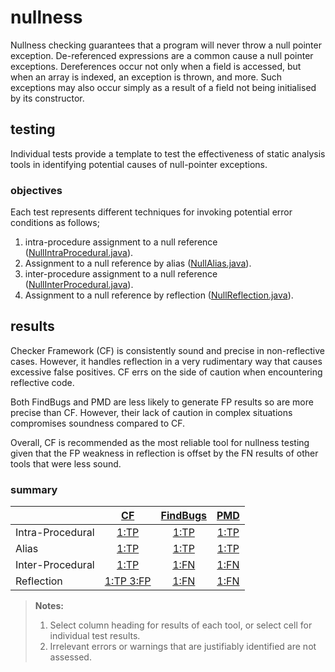 # nullness
Nullness checking guarantees that a program will never throw a null pointer exception. 
De-referenced expressions are a common cause a null pointer exceptions. Dereferences occur not only 
when a field is accessed, but when an array is indexed, an exception is thrown, and more. Such 
exceptions may also occur simply as a result of a field not being initialised by its constructor.

## testing
Individual tests provide a template to test the effectiveness of static analysis tools in 
identifying potential causes of null-pointer exceptions.

### objectives 
Each test represents different techniques for invoking potential error conditions as follows;

1. intra-procedure assignment to a null reference ([NullIntraProcedural.java](https://github.com/michaelemery/staticanalysis/blob/master/checker/nullness/NullIntraProcedural.java)).
2. Assignment to a null reference by alias ([NullAlias.java](https://github.com/michaelemery/staticanalysis/blob/master/checker/nullness/NullAlias.java)).
3. inter-procedure assignment to a null reference ([NullInterProcedural.java](https://github.com/michaelemery/staticanalysis/blob/master/checker/nullness/NullInterProcedural.java)).
4. Assignment to a null reference by reflection ([NullReflection.java](https://github.com/michaelemery/staticanalysis/blob/master/checker/nullness/NullReflection.java)).


## results

Checker Framework (CF) is consistently sound and precise in non-reflective cases. However, it 
handles reflection in a very rudimentary way that causes excessive false positives. CF errs on the 
side of caution when encountering reflective code. 

Both FindBugs and PMD are less likely to generate FP results so are more precise than CF. 
However, their lack of caution in complex situations compromises soundness compared to CF.

Overall, CF is recommended as the most reliable tool for nullness testing given that the FP 
weakness in reflection is offset by the FN results of other tools that were less sound.

### summary

| | [CF](https://github.com/michaelemery/staticanalysis/blob/master/checker/nullness/checkerframework.md) | [FindBugs](https://github.com/michaelemery/staticanalysis/blob/master/checker/nullness/findbugs.md) | [PMD](https://github.com/michaelemery/staticanalysis/blob/master/checker/nullness/pmd.md) |
| --- | :---: | :---: | :---: |
| Intra-Procedural | [1:TP](https://github.com/michaelemery/staticanalysis/blob/master/checker/nullness/checkerframework.md#intra-procedural) | [1:TP](https://github.com/michaelemery/staticanalysis/blob/master/checker/nullness/findbugs.md#intra-procedural) | [1:TP](https://github.com/michaelemery/staticanalysis/blob/master/checker/nullness/pmd.md#intra-procedural) |
| Alias | [1:TP](https://github.com/michaelemery/staticanalysis/blob/master/checker/nullness/checkerframework.md#alias) | [1:TP](https://github.com/michaelemery/staticanalysis/blob/master/checker/nullness/findbugs.md#alias) | [1:TP](https://github.com/michaelemery/staticanalysis/blob/master/checker/nullness/pmd.md#alias) |
| Inter-Procedural | [1:TP](https://github.com/michaelemery/staticanalysis/blob/master/checker/nullness/checkerframework.md#inter-procedural) | [1:FN](https://github.com/michaelemery/staticanalysis/blob/master/checker/nullness/findbugs.md#inter-procedural) | [1:FN](https://github.com/michaelemery/staticanalysis/blob/master/checker/nullness/pmd.md#inter-procedural) |
| Reflection | [1:TP 3:FP](https://github.com/michaelemery/staticanalysis/blob/master/checker/nullness/checkerframework.md#reflection) | [1:FN](https://github.com/michaelemery/staticanalysis/blob/master/checker/nullness/findbugs.md#reflection) | [1:FN](https://github.com/michaelemery/staticanalysis/blob/master/checker/nullness/pmd.md#reflection)|

> **Notes:** <br>
> 1. Select column heading for results of each tool, or select cell for individual test results.
> 2. Irrelevant errors or warnings that are justifiably identified are not assessed.

